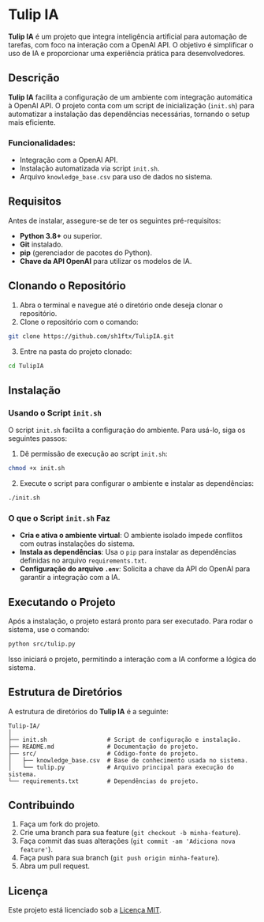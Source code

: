 
# **Tulip IA**

**Tulip IA** é um projeto que integra inteligência artificial para automação de tarefas, com foco na interação com a OpenAI API. O objetivo é simplificar o uso de IA e proporcionar uma experiência prática para desenvolvedores.

## Descrição

**Tulip IA** facilita a configuração de um ambiente com integração automática à OpenAI API. O projeto conta com um script de inicialização (`init.sh`) para automatizar a instalação das dependências necessárias, tornando o setup mais eficiente.

### Funcionalidades:
- Integração com a OpenAI API.
- Instalação automatizada via script `init.sh`.
- Arquivo `knowledge_base.csv` para uso de dados no sistema.

## Requisitos

Antes de instalar, assegure-se de ter os seguintes pré-requisitos:

- **Python 3.8+** ou superior.
- **Git** instalado.
- **pip** (gerenciador de pacotes do Python).
- **Chave da API OpenAI** para utilizar os modelos de IA.

## Clonando o Repositório

1. Abra o terminal e navegue até o diretório onde deseja clonar o repositório.
2. Clone o repositório com o comando:

```bash
git clone https://github.com/sh1ftx/TulipIA.git
```

3. Entre na pasta do projeto clonado:

```bash
cd TulipIA
```

## Instalação

### Usando o Script `init.sh`

O script `init.sh` facilita a configuração do ambiente. Para usá-lo, siga os seguintes passos:

1. Dê permissão de execução ao script `init.sh`:

```bash
chmod +x init.sh
```

2. Execute o script para configurar o ambiente e instalar as dependências:

```bash
./init.sh
```

### O que o Script `init.sh` Faz

- **Cria e ativa o ambiente virtual**: O ambiente isolado impede conflitos com outras instalações do sistema.
- **Instala as dependências**: Usa o `pip` para instalar as dependências definidas no arquivo `requirements.txt`.
- **Configuração do arquivo `.env`**: Solicita a chave da API do OpenAI para garantir a integração com a IA.

## Executando o Projeto

Após a instalação, o projeto estará pronto para ser executado. Para rodar o sistema, use o comando:

```bash
python src/tulip.py
```

Isso iniciará o projeto, permitindo a interação com a IA conforme a lógica do sistema.

## Estrutura de Diretórios

A estrutura de diretórios do **Tulip IA** é a seguinte:

```
Tulip-IA/
│
├── init.sh                 # Script de configuração e instalação.
├── README.md               # Documentação do projeto.
├── src/                    # Código-fonte do projeto.
│   ├── knowledge_base.csv  # Base de conhecimento usada no sistema.
│   └── tulip.py            # Arquivo principal para execução do sistema.
└── requirements.txt        # Dependências do projeto.
```

## Contribuindo

1. Faça um fork do projeto.
2. Crie uma branch para sua feature (`git checkout -b minha-feature`).
3. Faça commit das suas alterações (`git commit -am 'Adiciona nova feature'`).
4. Faça push para sua branch (`git push origin minha-feature`).
5. Abra um pull request.

## Licença

Este projeto está licenciado sob a [Licença MIT](LICENSE).

